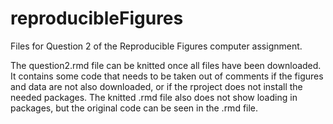 # reproducibleFigures
Files for Question 2 of the Reproducible Figures computer assignment.

The question2.rmd file can be knitted once all files have been downloaded. It contains some code that needs to be taken out of comments if the figures and data are not also downloaded, or if the rproject does not install the needed packages. The knitted .rmd file also does not show loading in packages, but the original code can be seen in the .rmd file. 
